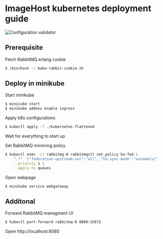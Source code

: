 # ImageHost kubernetes deployment guide

![Configuration validator](https://github.com/MSDO-ImageHost/Deployment/workflows/Configuration%20validator/badge.svg)

## Prerequisite
Fetch RabbitMQ erlang cookie
```bash
$ /bin/bash -c bake-rabbit-cookie.sh
```


## Deploy in minikube

Start minikube
```bash
$ minicube start
$ minikube addons enable ingress
```
Apply k8s configurations
```bash
$ kubectl apply -f ./kubernetes-flattened
```

Wait for everything to start up

Set RabbitMQ mirroring policy
```bash
$ kubectl exec -it rabbitmq-0 rabbitmqctl set_policy ha-fed \
    ".*" '{"federation-upstream-set":"all", "ha-sync-mode":"automatic", "ha-mode":"nodes", "ha-params":["rabbit@rabbitmq-0.rabbitmq.default.svc.cluster.local","rabbit@rabbitmq-1.rabbitmq.default.svc.cluster.local","rabbit@rabbitmq-2.rabbitmq.default.svc.cluster.local"]}' \
    --priority 1 \
    --apply-to queues
```

Open webpage
```bash
$ minikube service webgateway
```



## Additonal
Forward RabbitMQ managment UI
```bash
$ kubectl port-forward rabbitmq-0 8080:15672
```
Open http://localhost:8080
